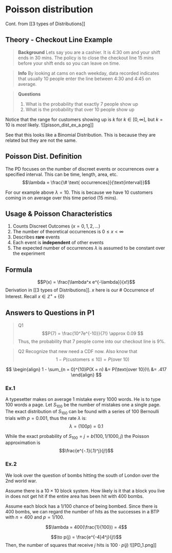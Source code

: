 # Poisson distribution
Cont. from [[3 types of Distributions]]
## Theory - Checkout Line Example
> **Background**
> Lets say you are a cashier.
> It is 4:30 om and your shift ends in 30 mins.
> The policy is to close the checkout line 15 mins before your shift ends so you can leave on time. 

> **Info**
> By looking at cams on each weekday, data recorded indicates that usually 10 people enter the line between 4:30 and 4:45 on average.

> **Questions**
> 1. What is the probability that exactly 7 people show up
> 2. What is the probability that over 10 people show up

Notice that the range for customers showing up is $k$ for $k \in [0, \infty]$, but $k=10$ is *most* likely.
![[pisson_dist_ex_a.png]]

See that this looks like a Binomial Distribution. This is because they are related but they are not the same.

## Poisson Dist. Definition
The PD focuses on the number of discreet events or occurrences over a specified interval. This can be time, length, area, etc. 
$$\lambda = \frac{\# \text{ occurrences}}{\text{interval}}$$

For our example above $\lambda = 10$.
This is because we have 10 customers coming  in on average over this time period (15 mins).
## Usage \& Poisson Characteristics
1. Counts Discreet Outcomes $(x = 0, 1, 2, \dotso)$
2. The number of theoretical occurrences is $0\leq x \lt \infty$
3. Describes **rare** events
4. Each event is **independent** of other events
5. The expected number of occurrences $\lambda$  is assumed to be constant over the experiment

## Formula
$$P(x) = \frac{\lambda^x e^{-\lambda}}{x!}$$
Derivation in [[3 types of Distributions]].
$x$ here is our \# Occurrence of Interest. Recall $x\in\mathbb{Z}^++\{0\}$ 

## Answers to Questions in P1
> Q1 
> $$P(7) = \frac{10^7e^{-10}}{7!} \approx 0.09 $$
> Thus, the probability that $7$ people come into our checkout line is $9\%$.  

> Q2
> Recognize that new need a CDF now.
> Also know that 
> $$1 - P(\text{customers}\leq 10) = P(\text{over 10})$$ 

$$
\begin{align}
	1 - \sum_{n = 0}^{10}P(X = n) &= P(\text{over 10})\\
	&= .417
\end{align}
$$
### Ex.1
A typesetter makes on average 1 mistake every 1000 words. He is to type 100 words a page. Let $S_{100}$ be the number of mistakes one a single page. The exact distribution of $S_{100}$ can be found with a series of 100 Bernoulli trials with $p = 0.001$, thus the rate $\lambda$ is: 
$$\lambda = ({100}p) = 0.1$$

While the exact probability of $S_{100} = j = b(100, 1/1000, j)$ the Poisson approximation is $$\frac{e^{-.1}(.1)^j}{j!}$$

### Ex.2
We look over the question of bombs hitting the south of London over the 2nd world war. 

Assume there is a $10\times 10$ block system. How likely is it that a block you live in does not get hit if the entire area has been hit with 400 bombs.  

Assume each block has a $1/100$ chance of being bombed. Since there is $400$ bombs, we can regard the number of hits as the successes in a BTP with $n=400$ and $p = 1/100$.  

$$\lambda = 400(\frac{1}{100}) = 4$$

$$\to p(j) = \frac{e^{-4}4^j}{j!}$$
Then, the number of squares that receive $j$ hits is $100\cdot p(j)$
![[PD_1.png]]
